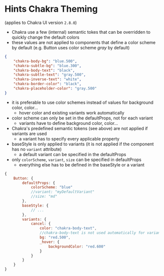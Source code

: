 # Hints Chakra Theming

(applies to Chakra UI version `2.8.0`)

-   Chakra use a few (internal) semantic tokes that can be overridden to quickly change the default colors
-   these values are not applied to components that define a color scheme by default (e.g. Button uses color scheme _gray_ by default)

```json
{
    "chakra-body-bg": "blue.500",
    "chakra-subtle-bg": "blue.300",
    "chakra-body-text": "black",
    "chakra-subtle-text": "gray.500",
    "chakra-inverse-text": "white",
    "chakra-border-color": "black",
    "chakra-placeholder-color": "gray.500"
}
```

-   it is preferable to use color schemes instead of values for background color, color...
    -   hover color and existing variants work automatically
-   color scheme can only be set in the defaultProps, not for each variant
    -   variants have to define background color, color...
-   Chakra's predefined semantic tokens (see above) are not applied if variants are used
    -   a variant has to specify every applicable property
-   baseStyle is only applied to variants (it is not applied if the component has no `variant` attribute)
    -   a default variant can be specified in the defaultProps
-   only `colorScheme`, `variant`, `size` can be specified in defaultProps
    -   everything else has to be defined in the baseStyle or a variant

```js
{
    Button: {
        defaultProps: {
            colorScheme: "blue"
            //variant: "myDefaultVariant"
            //size: "md"
        },
        baseStyle: {
            // ...
        },
        variants: {
            cancel: {
                color: "chakra-body-text",
                //chakra-body-text is not used automatically for variants but for components without variant attribute
                bg: "red.500",
                _hover: {
                    backgroundColor: "red.600"
                }
            }
        }
    }
}
```
